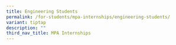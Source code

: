```yaml
---
title: Engineering Students
permalink: /for-students/mpa-internships/engineering-students/
variant: tiptap
description: ""
third_nav_title: MPA Internships
---
```

